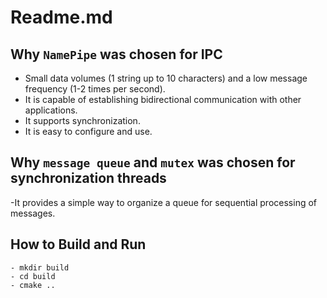 # Readme.md

## Why `NamePipe` was chosen for IPC
- Small data volumes (1 string up to 10 characters) and a low message frequency (1-2 times per second).
- It is capable of establishing bidirectional communication with other applications.
- It supports synchronization.
- It is easy to configure and use.
  
## Why `message queue` and `mutex` was chosen for synchronization threads
-It provides a simple way to organize a queue for sequential processing of messages.

## How to Build and Run
````
- mkdir build
- cd build
- cmake ..

